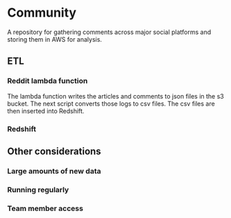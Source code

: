 # Community
A repository for gathering comments across major social platforms and storing them in AWS for analysis.

## ETL

### Reddit lambda function
The lambda function writes the articles and comments to json files in the s3 bucket. The next script converts those logs to csv files. The csv files are then inserted into Redshift.

### Redshift


## Other considerations

### Large amounts of new data

### Running regularly

### Team member access